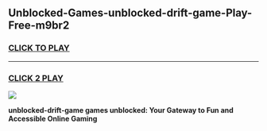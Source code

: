 
## Unblocked-Games-unblocked-drift-game-Play-Free-m9br2
<h3>
<a href="https://premium76.site?title=unblocked-drift-game&ref=19M">CLICK TO PLAY</a></h3>
<hr>

<h3>
<a href="https://premium76.site?title=unblocked-drift-game&ref=19M">CLICK 2 PLAY</a>
  
</h3>

<a href="https://premium76.site?title=unblocked-drift-game&ref=19M"><img src="https://clearcache.store/games.png"></a>


**unblocked-drift-game games unblocked: Your Gateway to Fun and Accessible Online Gaming**
